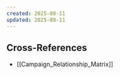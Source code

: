 ```yaml
---
created: 2025-08-11
updated: 2025-08-11
---
```



## Cross-References

- [[Campaign_Relationship_Matrix]]
